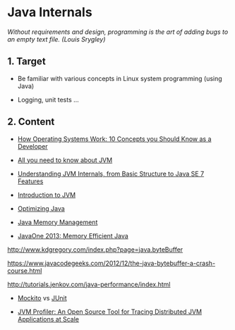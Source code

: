 Java Internals
=======================
*Without requirements and design, programming is the art of adding bugs to an empty text file. (Louis Srygley)*

## 1. Target

- Be familiar with various concepts in Linux system programming (using Java)

- Logging, unit tests ...


## 2. Content

- [How Operating Systems Work: 10 Concepts you Should Know as a Developer](https://codeburst.io/how-operating-systems-work-10-concepts-you-should-know-as-a-developer-8d63bb38331f)

- [All you need to know about JVM](https://medium.com/@govinda_raj/all-you-need-to-know-jvm-36c0b59ba969)

- [Understanding JVM Internals, from Basic Structure to Java SE 7 Features](https://dzone.com/articles/understanding-jvm-internals)

- [Introduction to JVM](http://www.cse.psu.edu/~axs53/497b/lectures/lecture5.pdf)

- [Optimizing Java](https://www.amazon.com/Optimizing-Java-Techniques-Application-Performance/dp/1492025798/)

- [Java Memory Management](https://dzone.com/articles/java-memory-management)

- [JavaOne 2013: Memory Efficient Java](https://www.slideshare.net/cnbailey/memory-efficient-java)

http://www.kdgregory.com/index.php?page=java.byteBuffer

https://www.javacodegeeks.com/2012/12/the-java-bytebuffer-a-crash-course.html

http://tutorials.jenkov.com/java-performance/index.html

- [Mockito](http://www.vogella.com/tutorials/Mockito/article.html) vs [JUnit](http://www.vogella.com/tutorials/JUnit/article.html) 

- [JVM Profiler: An Open Source Tool for Tracing Distributed JVM Applications at Scale](https://eng.uber.com/jvm-profiler/)